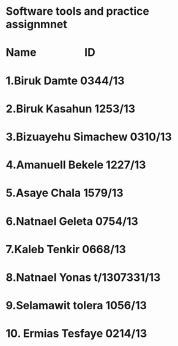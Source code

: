 # Software tools and practice assignmnet
#
#     Name                   ID 
# 1.Biruk Damte           0344/13 
# 2.Biruk Kasahun         1253/13 
# 3.Bizuayehu Simachew   0310/13 
# 4.Amanuell Bekele       1227/13 
# 5.Asaye Chala           1579/13 
# 6.Natnael Geleta        0754/13 
# 7.Kaleb Tenkir          0668/13 
# 8.Natnael Yonas         t/1307331/13 
# 9.Selamawit tolera      1056/13
# 10. Ermias Tesfaye      0214/13
